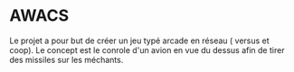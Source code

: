 # AWACS
Le projet a pour but de créer un jeu typé arcade en réseau ( versus et coop).
Le concept est le conrole d'un avion en vue du dessus afin de tirer des missiles sur les méchants.
